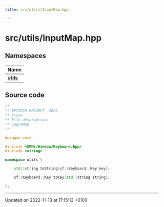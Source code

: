 ```yaml
---
title: src/utils/InputMap.hpp

---
```


# src/utils/InputMap.hpp



## Namespaces

| Name           |
| -------------- |
| **[utils](Namespaces/namespaceutils.md)**  |




## Source code

```cpp
/*
** EPITECH PROJECT, 2022
** rtype
** File description:
** InputMap
*/

#pragma once

#include <SFML/Window/Keyboard.hpp>
#include <string>

namespace utils {

    std::string toString(sf::Keyboard::Key key);

    sf::Keyboard::Key toKey(std::string string);

};
```


-------------------------------

Updated on 2022-11-13 at 17:15:13 +0100

